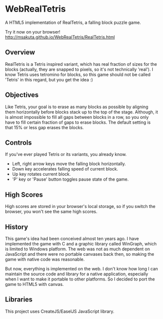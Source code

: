 WebRealTetris
=============

A HTML5 implementation of RealTetris, a falling block puzzle game.

Try it now on your browser!
http://msakuta.github.io/WebRealTetris/RealTetris.html


Overview
--------

RealTetris is a Tetris inspired variant, which has real fraction of sizes for
the blocks (actually, they are snapped to pixels, so it's not technically
'real').
I know Tetris uses tetromino for blocks, so this game should not be called
'Tetris' in this regard, but you get the idea :)


Objectives
----------

Like Tetris, your goal is to erase as many blocks as possible by aligning them
horizontally before blocks stack up to the top of the stage.
Although, it is almost impossible to fill all gaps between blocks in a row,
so you only have to fill certain fraction of gaps to erase blocks.
The default setting is that 15% or less gap erases the blocks.


Controls
--------

If you've ever played Tetris or its variants, you already know.

* Left, right arrow keys move the falling block horizontally.
* Down key accelerates falling speed of current block.
* Up key rotates current block.
* 'P' key or 'Pause' button toggles pause state of the game.


High Scores
-----------

High scores are stored in your browser's local storage, so if you switch the
browser, you won't see the same high scores.


History
-------

This game's idea had been conceived almost ten years ago.
I have implemented the game with C and a graphic library called WinGraph,
which is limited to Windows platform.
The web was not as much dependent on JavaScript and there were no portable
canvases back then, so making the game with native code was reasonable.

But now, everything is implemented on the web.
I don't know how long I can maintain the source code and library for a native
application, especially when I want to make it portable to other platforms.
So I decided to port the game to HTML5 with canvas.


Libraries
---------

This project uses CreateJS/EaselJS JavaScript library.
